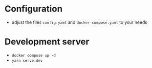 # Configuration

- adjust the files `config.yaml` and `docker-compose.yaml` to your needs

# Development server

- `docker compose up -d`
- `yarn serve:dev`